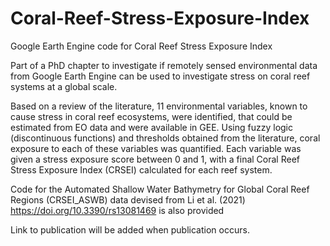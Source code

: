 # Coral-Reef-Stress-Exposure-Index
Google Earth Engine code for Coral Reef Stress Exposure Index

Part of a PhD chapter to investigate if remotely sensed environmental data from Google Earth Engine can be used to investigate stress on coral reef systems at a global scale.

Based on a review of the literature, 11 environmental variables, known to cause stress in coral reef ecosystems, were identified, that could be estimated from EO data and were available in GEE. Using fuzzy logic (discontinuous functions) and thresholds obtained from the literature, coral exposure to each of these variables was quantified. Each variable was given a stress exposure score between 0 and 1, with a final Coral Reef Stress Exposure Index (CRSEI) calculated for each reef system. 

Code for the Automated Shallow Water Bathymetry for Global Coral Reef Regions (CRSEI_ASWB) data devised from Li et al. (2021) https://doi.org/10.3390/rs13081469 is also provided

Link to publication will be added when publication occurs.
